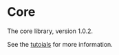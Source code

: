 # Core

The core library, version 1.0.2.

See the [tutoials](tutorials/index.md) for more information.
